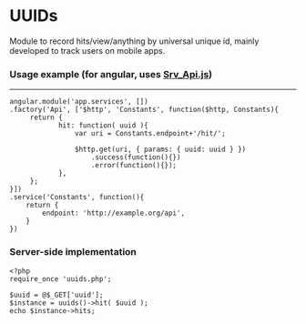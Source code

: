 # UUIDs
Module to record hits/view/anything by universal unique id, mainly developed to track users on mobile apps.

### Usage example (for angular, uses [Srv_Api.js](https://gist.github.com/mircobabini/64a0c4720b295f45ae26))
-----------------
    angular.module('app.services', [])
    .factory('Api', ['$http', 'Constants', function($http, Constants){
    	 return {
    	 		hit: function( uuid ){
    				var uri = Constants.endpoint+'/hit/';
    
    				$http.get(uri, { params: { uuid: uuid } })
    					.success(function(){})
    					.error(function(){});
    	 		},
    	 };
    }])
    .service('Constants', function(){
    	return {
    		endpoint: 'http://example.org/api',
    	}
    })

### Server-side implementation

    <?php
    require_once 'uuids.php';
    
    $uuid = @$_GET['uuid'];
    $instance = uuids()->hit( $uuid );
    echo $instance->hits;

